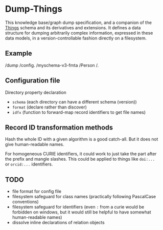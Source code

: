 # Dump-Things

This knowledge base/graph dump specification, and a companion of the [Things](/s/things) schema and its derivatives and extensions.
It defines a data structure for dumping arbitrarily complex information, expressed in these data models, in a version-controllable fashion directly on a filesystem.


## Example

/dump
 /config.<format>
 /myschema-v3-fmta
   /Person
     /<id>.<format>


## Configuration file

Directory property declaration

- `schema` (each directory can have a different schema (version))
- `format` (declare rather than discover)
- `idfx` (function to forward-map record identifiers to get file names)

## Record ID transformation methods

Hash the whole ID with a given algorithm is a good catch-all.
But it does not give human-readable names.

For homogeneous CURIE identifiers, it could work to just take the part after the prefix and mangle slashes.
This could be applied to things like `doi:...` or `orcid:...` identifiers.

## TODO

- file format for config file
- filesystem safeguard for class names (practically following PascalCase conventions)
- filesystem safeguard for identifiers (even `:` from a curie would be forbidden on windows, but it would still be helpful to have somewhat human-readable names)
- dissolve inline declarations of relation objects
